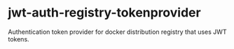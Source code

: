 # jwt-auth-registry-tokenprovider
Authentication token provider for docker distribution registry that uses JWT tokens.
